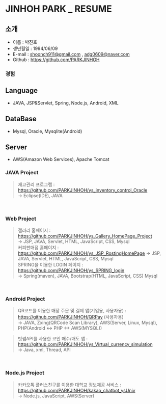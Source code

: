 # JINHOH PARK _ RESUME

## 소개
- 이름 : 박진호
- 생년월일 : 1994/06/09
- E-mail : shoonch911@gmail.com , adg0609@naver.com
- Github : https://github.com/PARKJINHOH

### 경험
## Language
- JAVA, JSP&Servlet, Spring, Node.js, Android, XML
## DataBase
- Mysql, Oracle, Mysqlite(Android)
## Server
- AWS(Amazon Web Services), Apache Tomcat <br>


### JAVA Project
> 재고관리 프로그램 : https://github.com/PARKJINHOH/ys_inventory_control_Oracle <br>
-> Eclipse(IDE), JAVA <br>
<br>

### Web Project
> 갤러리 홈페이지 : https://github.com/PARKJINHOH/ys_Gallery_HomePage_Project <br>
-> JSP, JAVA, Servlet, HTML, JavaScript, CSS, Mysql <br>
> 커피판매점 홈페이지 : https://github.com/PARKJINHOH/ys_JSP_RostingHomePage
-> JSP, JAVA, Servlet, HTML, JavaScript, CSS, Mysql<br>
> SPRING을 이용한 LOGIN 페이지 : https://github.com/PARKJINHOH/ys_SPRING_login <br>
-> Spring(maven), JAVA, Bootstrap(HTML, JavaScript, CSS) Mysql<br>
<br>


### Android Project
> QR코드를 이용한 매장 주문 및 결제 앱(기업용, 사용자용) : https://github.com/PARKJINHOH/QRPay (사용자용) <br>
-> JAVA, Zxing(QRCode Scan Library), AWS(Server, Linux, Mysql), PHP(Android <-> PHP <-> AWS(MYSQL)) <br>

> 빗썸API를 사용한 코인 매수/매도 앱 : https://github.com/PARKJINHOH/ys_Virtual_currency_simulation <br>
-> Java, xml, Thread, API <br>
<br>

### Node.js Project 
> 카카오톡 플러스친구를 이용한 대학교 정보제공 서비스 : https://github.com/PARKJINHOH/kakao_chatbot_ysUniv <br>
-> Node.js, JavaScript, AWS(Server) <br>
<br> 

